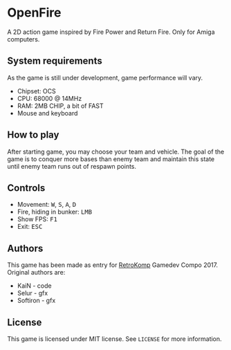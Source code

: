 # OpenFire

A 2D action game inspired by Fire Power and Return Fire. Only for Amiga computers.

## System requirements

As the game is still under development, game performance will vary.

* Chipset: OCS
* CPU: 68000 @ 14MHz
* RAM: 2MB CHIP, a bit of FAST
* Mouse and keyboard

## How to play

After starting game, you may choose your team and vehicle. The goal of the game is to conquer more bases than enemy team and maintain this state until enemy team runs out of respawn points.

## Controls

* Movement: <kbd>W</kbd>, <kbd>S</kbd>, <kbd>A</kbd>, <kbd>D</kbd>
* Fire, hiding in bunker: <kbd>LMB</kbd>
* Show FPS: <kbd>F1</kbd>
* Exit: <kbd>ESC</kbd>

## Authors

This game has been made as entry for
[RetroKomp](http://retrokomp.org) Gamedev Compo 2017. Original authors are:

* KaiN - code
* Selur - gfx
* Softiron - gfx

## License

This game is licensed under MIT license. See `LICENSE` for more information.
